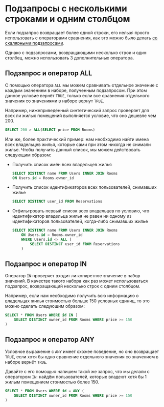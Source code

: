 # Подзапросы с несколькими строками и одним столбцом

Если подзапрос возвращает более одной строки, его нельзя просто использовать с операторами сравнения, как это можно было делать <a href="https://sql-academy.org/guide/subquery-with-one-column-one-row" target="_blank"> со скалярными подзапросами</a>.

Однако c подзапросами, возвращающими несколько строк и один столбец, можно использовать 3 дополнительных оператора.

## Подзапрос и оператор ALL

С помощью оператора `ALL` мы можем сравнивать отдельное значение с каждым значением в наборе, полученным подзапросом.
При этом данное условие вернёт `TRUE`, только если все сравнения отдельного значения со значениями в наборе вернут `TRUE`.

Например, нижеприведённый синтетический запрос проверяет для всех ли жилых помещений выполняется условие, что оно дешевле чем 200.

```sql
SELECT 200 > ALL(SELECT price FROM Rooms)
```

Или же, более практический пример: нам необходимо найти имена всех владельцев жилья, которые сами при этом никогда не снимали жилье.
Чтобы получить данный список, мы можем действовать следующим образом:

<ERD databaseName="Airbnb" />

- Получить список имён всех владельцев жилья
  ```sql
  SELECT DISTINCT name FROM Users INNER JOIN Rooms
  ON Users.id = Rooms.owner_id
  ```
- Получить список идентификаторов всех пользователей, снимавших жилье

  ```sql
  SELECT DISTINCT user_id FROM Reservations
  ```

- Отфильтровать первый список всех владельцев по условию, что идентификатор владельца жилья не равен ни одному из идентификаторов пользователей, когда-либо снимавших жилье

  ```sql
  SELECT DISTINCT name FROM Users INNER JOIN Rooms
      ON Users.id = Rooms.owner_id
      WHERE Users.id <> ALL (
          SELECT DISTINCT user_id FROM Reservations
      )
  ```

## Подзапрос и оператор IN

Оператор `IN` проверяет входит ли конкретное значение в набор значений. В качестве такого набора как раз может использоваться подзапрос, возвращающий
несколько строк с одним столбцом.

Например, если нам необходимо получить всю информацию о владельцах жилья стоимостью больше 150 условных единиц, то это можно сделать следующим образом:

```sql
SELECT * FROM Users WHERE id IN (
    SELECT DISTINCT owner_id FROM Rooms WHERE price >= 150
)
```

## Подзапрос и оператор ANY

Условное выражение с `ANY` имеет схожее поведение, но оно возвращает `TRUE`, если хотя бы одно сравнение отдельного значения со значением в наборе вернёт `TRUE`.

Давайте с его помощью напишем такой же запрос, что мы делали с оператором `IN`: найдём пользователей, которые владеют хотя бы 1 жилым помещением стоимостью более 150.

```sql
SELECT * FROM Users WHERE id = ANY (
    SELECT DISTINCT owner_id FROM Rooms WHERE price >= 150
)
```

